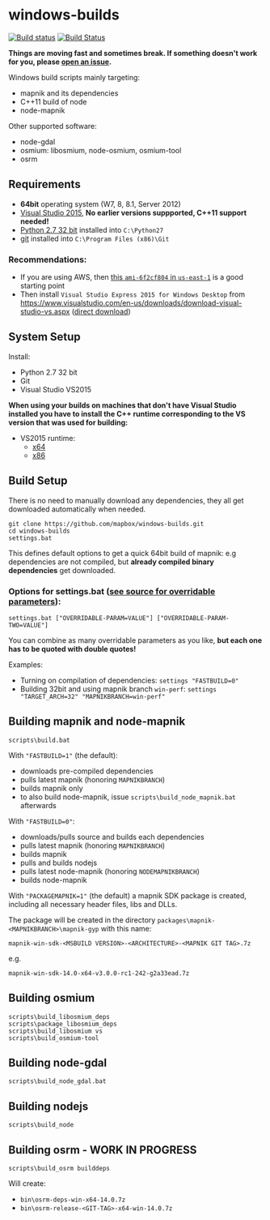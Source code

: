 windows-builds
===================

[![Build status](https://ci.appveyor.com/api/projects/status/5bgyk71sbsg58n77?svg=true)](https://ci.appveyor.com/project/Mapbox/windows-builds)
[![Build Status](https://travis-ci.org/mapbox/windows-builds.svg?branch=master)](https://travis-ci.org/mapbox/windows-builds)

**Things are moving fast and sometimes break.
If something doesn't work for you, please [open an issue](https://github.com/mapbox/windows-builds/issues/new).**

Windows build scripts mainly targeting:
* mapnik and its dependencies
* C++11 build of node
* node-mapnik

Other supported software:
* node-gdal
* osmium: libosmium, node-osmium, osmium-tool
* osrm

## Requirements

 - __64bit__ operating system (W7, 8, 8.1, Server 2012)
 - [Visual Studio 2015](https://www.visualstudio.com/en-us/downloads/download-visual-studio-vs.aspx), **No earlier versions suppported, C++11 support needed!**
 - [Python 2.7 32 bit](https://www.python.org/downloads/windows/) installed into `C:\Python27`
 - [git](https://msysgit.github.io/) installed into `C:\Program Files (x86)\Git`

### Recommendations:

 - If you are using AWS, then [this `ami-6f2cf804` in `us-east-1`](https://aws.amazon.com/marketplace/ordering?productId=6880e80b-b23d-4689-877e-02e40bdfe170&ref_=dtl_psb_continue&region=us-east-1) is a good starting point
 - Then install `Visual Studio Express 2015 for Windows Desktop` from https://www.visualstudio.com/en-us/downloads/download-visual-studio-vs.aspx ([direct download](http://download.microsoft.com/download/D/E/5/DE5263E9-A58D-469A-BA16-14786E2E2B1C/wdexpress_full.exe))

## System Setup

Install:

 - Python 2.7 32 bit
 - Git
 - Visual Studio VS2015

**When using your builds on machines that don't have Visual Studio installed you have to install the C++ runtime corresponding to the VS version that was used for building:**
* VS2015 runtime:
  * [x64](<https://mapbox.s3.amazonaws.com/windows-builds/visual-studio-runtimes/vcredist-VS2015/vc_redist.x64.exe>)
  * [x86](<https://mapbox.s3.amazonaws.com/windows-builds/visual-studio-runtimes/vcredist-VS2015/vc_redist.x86.exe>)

## Build Setup

There is no need to manually download any dependencies, they all get downloaded automatically when needed.


```
git clone https://github.com/mapbox/windows-builds.git
cd windows-builds
settings.bat
```

This defines default options to get a quick 64bit build of mapnik: e.g dependencies are not compiled, but **already compiled binary dependencies** get downloaded.

### Options for settings.bat ([see source for overridable parameters](/settings.bat)):

    settings.bat ["OVERRIDABLE-PARAM=VALUE"] ["OVERRIDABLE-PARAM-TWO=VALUE"]

You can combine as many overridable parameters as you like, **but each one has to be quoted with double quotes!**

Examples:
* Turning on compilation of dependencies: `settings "FASTBUILD=0"`
* Building 32bit and using mapnik branch `win-perf`: `settings "TARGET_ARCH=32" "MAPNIKBRANCH=win-perf"`


## Building mapnik and node-mapnik

    scripts\build.bat

With `"FASTBUILD=1"` (the default):
* downloads pre-compiled dependencies
* pulls latest mapnik (honoring `MAPNIKBRANCH`)
* builds mapnik only
* to also build node-mapnik, issue `scripts\build_node_mapnik.bat` afterwards

With `"FASTBUILD=0"`:
* downloads/pulls source and builds each dependencies
* pulls latest mapnik (honoring `MAPNIKBRANCH`)
* builds mapnik
* pulls and builds nodejs
* pulls latest node-mapnik (honoring `NODEMAPNIKBRANCH`)
* builds node-mapnik

With `"PACKAGEMAPNIK=1"` (the default) a mapnik SDK package is created, including all necessary header files, libs and DLLs.

The package will be created in the directory `packages\mapnik-<MAPNIKBRANCH>\mapnik-gyp` with this name:

    mapnik-win-sdk-<MSBUILD VERSION>-<ARCHITECTURE>-<MAPNIK GIT TAG>.7z

 e.g.

    mapnik-win-sdk-14.0-x64-v3.0.0-rc1-242-g2a33ead.7z


## Building osmium

    scripts\build_libosmium_deps
    scripts\package_libosmium_deps
    scripts\build_libosmium vs
    scripts\build_osmium-tool

## Building node-gdal

    scripts\build_node_gdal.bat

## Building nodejs

    scripts\build_node

## Building osrm - WORK IN PROGRESS

    scripts\build_osrm builddeps

Will create:
* `bin\osrm-deps-win-x64-14.0.7z`
* `bin\osrm-release-<GIT-TAG>-x64-win-14.0.7z`
